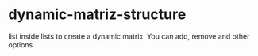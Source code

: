 # dynamic-matriz-structure
list inside lists to create a dynamic matrix. You can add, remove and other options
